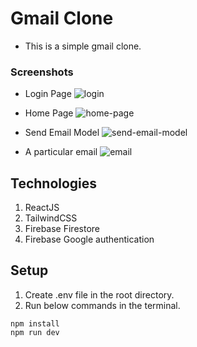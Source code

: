 # Gmail Clone
- This is a simple gmail clone.

### Screenshots
- Login Page
![login](https://github.com/user-attachments/assets/8fb764c1-26fb-4114-b747-75887c252615)

- Home Page
![home-page](https://github.com/user-attachments/assets/a1eb889b-dd5d-4f3b-8298-d7e32f594366)

- Send Email Model
![send-email-model](https://github.com/user-attachments/assets/862a409c-dca8-4063-bf28-81cc7afabf15)

- A particular email
![email](https://github.com/user-attachments/assets/2e8c0069-50ae-4c65-a2ff-19695128175c)

## Technologies
1. ReactJS
2. TailwindCSS
3. Firebase Firestore
4. Firebase Google authentication

## Setup
1. Create .env file in the root directory.
2. Run below commands in the terminal.
```
npm install
npm run dev
```
